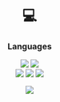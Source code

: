 <h1 align="center">💻</h1>

<h3 align="center">Languages</h1>
<div align="center">
  <div>
    <img src="https://img.shields.io/badge/-HTML-090909?style=for-the-badge&logo=HTML5&logoColor=E34F26">
    <img src="https://img.shields.io/badge/-CSS-090909?style=for-the-badge&logo=css3&logoColor=1572B6">
  </div>
  <div>
    <img src="https://img.shields.io/badge/JavaScript-090909?style=for-the-badge&logo=javascript&logoColor=F7DF1E">
    <img src="https://img.shields.io/badge/PHP-090909?style=for-the-badge&logo=php&logoColor=61DAFB">
    <img src="https://img.shields.io/badge/Laravel-090909?style=for-the-badge&logo=laravel&logoColor=FF3E00">
  </div>
</p>

<p align="center">
  <img src="https://github-readme-stats.vercel.app/api?username=behindthep&theme=bear&show_icons=true&hide_border=true&count_private=true&locale=ru">
</p>

<!--
- 🔭 I’m currently working on ...
- 🌱 I’m currently learning ...
- 👯 I’m looking to collaborate on ...
- 🤔 I’m looking for help with ...
- 💬 Ask me about ...
- 📫 How to reach me: ...
- 😄 Pronouns: ...
- ⚡ Fun fact: ...
-->
